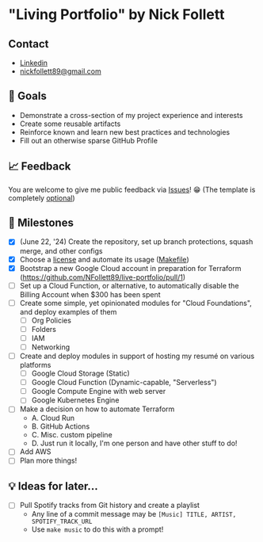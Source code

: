 # "Living Portfolio" by Nick Follett
## Contact
- [Linkedin](https://www.linkedin.com/in/nfollett89)
- nickfollett89@gmail.com

## 🎯 Goals
- Demonstrate a cross-section of my project experience and interests
- Create some reusable artifacts
- Reinforce known and learn new best practices and technologies
- Fill out an otherwise sparse GitHub Profile

## 📈 Feedback
You are welcome to give me public feedback via [Issues](https://github.com/NFollett89/live-portfolio/issues)! 😁
(The template is completely [optional](https://github.com/NFollett89/live-portfolio/issues/2))

## 🚀 Milestones
- [x] (June 22, '24) Create the repository, set up branch protections, squash merge, and other configs
- [x] Choose a [license](LICENSE) and automate its usage ([Makefile](https://github.com/NFollett89/live-portfolio/blob/main/Makefile#L5))
- [x] Bootstrap a new Google Cloud account in preparation for Terraform (https://github.com/NFollett89/live-portfolio/pull/1)
- [ ] Set up a Cloud Function, or alternative, to automatically disable the Billing Account when $300 has been spent
- [ ] Create some simple, yet opinionated modules for "Cloud Foundations", and deploy examples of them
  - [ ] Org Policies
  - [ ] Folders
  - [ ] IAM
  - [ ] Networking
- [ ] Create and deploy modules in support of hosting my resumé on various platforms
  - [ ] Google Cloud Storage (Static)
  - [ ] Google Cloud Function (Dynamic-capable, "Serverless")
  - [ ] Google Compute Engine with web server
  - [ ] Google Kubernetes Engine
- [ ] Make a decision on how to automate Terraform
  - A. Cloud Run
  - B. GitHub Actions
  - C. Misc. custom pipeline
  - D. Just run it locally, I'm one person and have other stuff to do!
- [ ] Add AWS 
- [ ] Plan more things!

## 💡 Ideas for later...
- [ ] Pull Spotify tracks from Git history and create a playlist
    - Any line of a commit message may be `[Music] TITLE, ARTIST, SPOTIFY_TRACK_URL`
    - Use `make music` to do this with a prompt!
